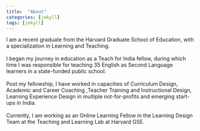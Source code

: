 ```yaml
---
title:  "About"
categories: [jekyll]
tags: [jekyll]
---
```

I am a recent graduate from the Harvard Graduate School of Education, with a specialization in Learning and Teaching. <br/> <br/>
I began my journey in education as a Teach for India fellow, during which time I was responsible for teaching 35 English as Second Language learners in a state-funded public school. <br> <br>
Post my fellowship, I have worked in capacities of Curriculum Design, Academic and Career Coaching ,Teacher Training and Instructional Design, Learning Experience Design in multiple not-for-profits and emerging start-ups in India. <br><br>
Currently, I am working as an Online Learning Fellow in the Learning Design Team at the Teaching and Learning Lab at Harvard GSE. 